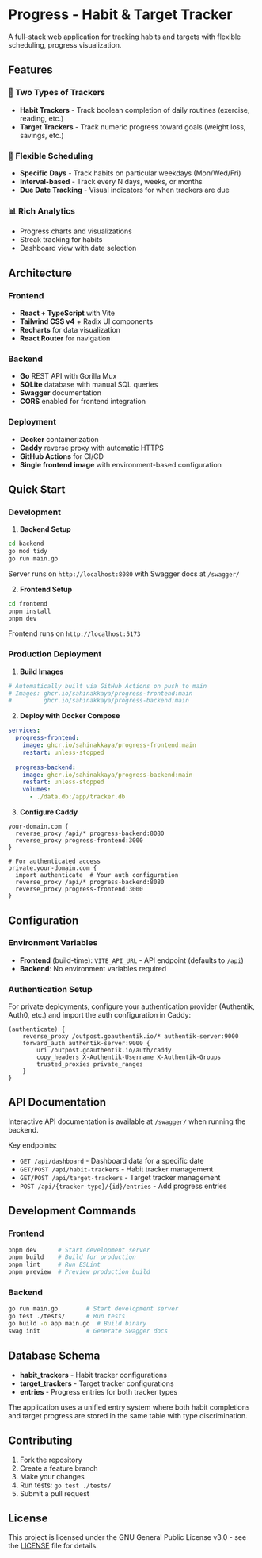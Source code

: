 # Progress - Habit & Target Tracker

A full-stack web application for tracking habits and targets with flexible scheduling, progress visualization.

## Features

### 🎯 Two Types of Trackers
- **Habit Trackers** - Track boolean completion of daily routines (exercise, reading, etc.)
- **Target Trackers** - Track numeric progress toward goals (weight loss, savings, etc.)

### 📅 Flexible Scheduling
- **Specific Days** - Track habits on particular weekdays (Mon/Wed/Fri)
- **Interval-based** - Track every N days, weeks, or months
- **Due Date Tracking** - Visual indicators for when trackers are due

### 📊 Rich Analytics
- Progress charts and visualizations
- Streak tracking for habits
- Dashboard view with date selection

## Architecture

### Frontend
- **React + TypeScript** with Vite
- **Tailwind CSS v4** + Radix UI components
- **Recharts** for data visualization
- **React Router** for navigation

### Backend
- **Go** REST API with Gorilla Mux
- **SQLite** database with manual SQL queries
- **Swagger** documentation
- **CORS** enabled for frontend integration

### Deployment
- **Docker** containerization
- **Caddy** reverse proxy with automatic HTTPS
- **GitHub Actions** for CI/CD
- **Single frontend image** with environment-based configuration

## Quick Start

### Development

1. **Backend Setup**
```bash
cd backend
go mod tidy
go run main.go
```
Server runs on `http://localhost:8080` with Swagger docs at `/swagger/`

2. **Frontend Setup**
```bash
cd frontend
pnpm install
pnpm dev
```
Frontend runs on `http://localhost:5173`

### Production Deployment

1. **Build Images**
```bash
# Automatically built via GitHub Actions on push to main
# Images: ghcr.io/sahinakkaya/progress-frontend:main
#         ghcr.io/sahinakkaya/progress-backend:main
```

2. **Deploy with Docker Compose**
```yaml
services:
  progress-frontend:
    image: ghcr.io/sahinakkaya/progress-frontend:main
    restart: unless-stopped
  
  progress-backend:
    image: ghcr.io/sahinakkaya/progress-backend:main
    restart: unless-stopped
    volumes:
      - ./data.db:/app/tracker.db
```

3. **Configure Caddy**
```
your-domain.com {
  reverse_proxy /api/* progress-backend:8080
  reverse_proxy progress-frontend:3000
}

# For authenticated access
private.your-domain.com {
  import authenticate  # Your auth configuration
  reverse_proxy /api/* progress-backend:8080
  reverse_proxy progress-frontend:3000
}
```

## Configuration

### Environment Variables

- **Frontend** (build-time): `VITE_API_URL` - API endpoint (defaults to `/api`)
- **Backend**: No environment variables required

### Authentication Setup

For private deployments, configure your authentication provider (Authentik, Auth0, etc.) and import the auth configuration in Caddy:

```
(authenticate) {
    reverse_proxy /outpost.goauthentik.io/* authentik-server:9000
    forward_auth authentik-server:9000 {
        uri /outpost.goauthentik.io/auth/caddy
        copy_headers X-Authentik-Username X-Authentik-Groups
        trusted_proxies private_ranges
    }
}
```

## API Documentation

Interactive API documentation is available at `/swagger/` when running the backend.

Key endpoints:
- `GET /api/dashboard` - Dashboard data for a specific date
- `GET/POST /api/habit-trackers` - Habit tracker management
- `GET/POST /api/target-trackers` - Target tracker management
- `POST /api/{tracker-type}/{id}/entries` - Add progress entries

## Development Commands

### Frontend
```bash
pnpm dev      # Start development server
pnpm build    # Build for production
pnpm lint     # Run ESLint
pnpm preview  # Preview production build
```

### Backend
```bash
go run main.go        # Start development server
go test ./tests/      # Run tests
go build -o app main.go  # Build binary
swag init             # Generate Swagger docs
```

## Database Schema

- **habit_trackers** - Habit tracker configurations
- **target_trackers** - Target tracker configurations  
- **entries** - Progress entries for both tracker types

The application uses a unified entry system where both habit completions and target progress are stored in the same table with type discrimination.

## Contributing

1. Fork the repository
2. Create a feature branch
3. Make your changes
4. Run tests: `go test ./tests/`
5. Submit a pull request

## License

This project is licensed under the GNU General Public License v3.0 - see the [LICENSE](LICENSE) file for details.
